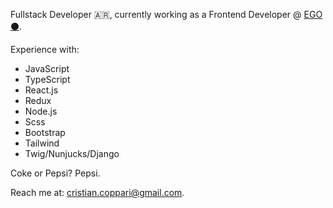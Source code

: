 Fullstack Developer 🇦🇷, currently working as a Frontend Developer @ <a href="https://egodesign.io">EGO ⚫️</a>.

Experience with:
- JavaScript
- TypeScript
- React.js
- Redux
- Node.js
- Scss
- Bootstrap
- Tailwind
- Twig/Nunjucks/Django

Coke or Pepsi? Pepsi.

Reach me at: <a href="mailto:cristian.coppari@gmail.com">cristian.coppari@gmail.com</a>.
